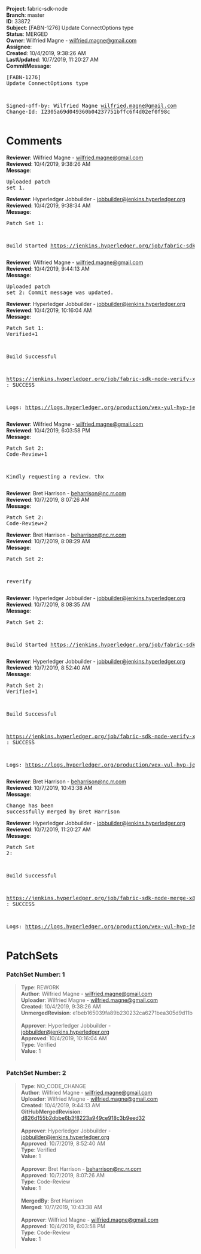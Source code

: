 <strong>Project</strong>: fabric-sdk-node<br><strong>Branch</strong>: master<br><strong>ID</strong>: 33872<br><strong>Subject</strong>: [FABN-1276] Update ConnectOptions type<br><strong>Status</strong>: MERGED<br><strong>Owner</strong>: Wilfried Magne - wilfried.magne@gmail.com<br><strong>Assignee</strong>:<br><strong>Created</strong>: 10/4/2019, 9:38:26 AM<br><strong>LastUpdated</strong>: 10/7/2019, 11:20:27 AM<br><strong>CommitMessage</strong>:<br><pre>[FABN-1276] Update ConnectOptions type

Signed-off-by: Wilfried Magne <wilfried.magne@gmail.com>
Change-Id: I2305a69d049360b04237751bffc6f4d02ef0f98c
</pre><h1>Comments</h1><strong>Reviewer</strong>: Wilfried Magne - wilfried.magne@gmail.com<br><strong>Reviewed</strong>: 10/4/2019, 9:38:26 AM<br><strong>Message</strong>: <pre>Uploaded patch set 1.</pre><strong>Reviewer</strong>: Hyperledger Jobbuilder - jobbuilder@jenkins.hyperledger.org<br><strong>Reviewed</strong>: 10/4/2019, 9:38:34 AM<br><strong>Message</strong>: <pre>Patch Set 1:

Build Started https://jenkins.hyperledger.org/job/fabric-sdk-node-verify-x86_64/3059/</pre><strong>Reviewer</strong>: Wilfried Magne - wilfried.magne@gmail.com<br><strong>Reviewed</strong>: 10/4/2019, 9:44:13 AM<br><strong>Message</strong>: <pre>Uploaded patch set 2: Commit message was updated.</pre><strong>Reviewer</strong>: Hyperledger Jobbuilder - jobbuilder@jenkins.hyperledger.org<br><strong>Reviewed</strong>: 10/4/2019, 10:16:04 AM<br><strong>Message</strong>: <pre>Patch Set 1: Verified+1

Build Successful 

https://jenkins.hyperledger.org/job/fabric-sdk-node-verify-x86_64/3059/ : SUCCESS

Logs: https://logs.hyperledger.org/production/vex-yul-hyp-jenkins-3/fabric-sdk-node-verify-x86_64/3059</pre><strong>Reviewer</strong>: Wilfried Magne - wilfried.magne@gmail.com<br><strong>Reviewed</strong>: 10/4/2019, 6:03:58 PM<br><strong>Message</strong>: <pre>Patch Set 2: Code-Review+1

Kindly requesting a review. thx</pre><strong>Reviewer</strong>: Bret Harrison - beharrison@nc.rr.com<br><strong>Reviewed</strong>: 10/7/2019, 8:07:26 AM<br><strong>Message</strong>: <pre>Patch Set 2: Code-Review+2</pre><strong>Reviewer</strong>: Bret Harrison - beharrison@nc.rr.com<br><strong>Reviewed</strong>: 10/7/2019, 8:08:29 AM<br><strong>Message</strong>: <pre>Patch Set 2:

reverify</pre><strong>Reviewer</strong>: Hyperledger Jobbuilder - jobbuilder@jenkins.hyperledger.org<br><strong>Reviewed</strong>: 10/7/2019, 8:08:35 AM<br><strong>Message</strong>: <pre>Patch Set 2:

Build Started https://jenkins.hyperledger.org/job/fabric-sdk-node-verify-x86_64/3072/</pre><strong>Reviewer</strong>: Hyperledger Jobbuilder - jobbuilder@jenkins.hyperledger.org<br><strong>Reviewed</strong>: 10/7/2019, 8:52:40 AM<br><strong>Message</strong>: <pre>Patch Set 2: Verified+1

Build Successful 

https://jenkins.hyperledger.org/job/fabric-sdk-node-verify-x86_64/3072/ : SUCCESS

Logs: https://logs.hyperledger.org/production/vex-yul-hyp-jenkins-3/fabric-sdk-node-verify-x86_64/3072</pre><strong>Reviewer</strong>: Bret Harrison - beharrison@nc.rr.com<br><strong>Reviewed</strong>: 10/7/2019, 10:43:38 AM<br><strong>Message</strong>: <pre>Change has been successfully merged by Bret Harrison</pre><strong>Reviewer</strong>: Hyperledger Jobbuilder - jobbuilder@jenkins.hyperledger.org<br><strong>Reviewed</strong>: 10/7/2019, 11:20:27 AM<br><strong>Message</strong>: <pre>Patch Set 2:

Build Successful 

https://jenkins.hyperledger.org/job/fabric-sdk-node-merge-x86_64/518/ : SUCCESS

Logs: https://logs.hyperledger.org/production/vex-yul-hyp-jenkins-3/fabric-sdk-node-merge-x86_64/518</pre><h1>PatchSets</h1><h3>PatchSet Number: 1</h3><blockquote><strong>Type</strong>: REWORK<br><strong>Author</strong>: Wilfried Magne - wilfried.magne@gmail.com<br><strong>Uploader</strong>: Wilfried Magne - wilfried.magne@gmail.com<br><strong>Created</strong>: 10/4/2019, 9:38:26 AM<br><strong>UnmergedRevision</strong>: e1beb165039fa89b230232ca6271bea305d9d11b<br><br><strong>Approver</strong>: Hyperledger Jobbuilder - jobbuilder@jenkins.hyperledger.org<br><strong>Approved</strong>: 10/4/2019, 10:16:04 AM<br><strong>Type</strong>: Verified<br><strong>Value</strong>: 1<br><br></blockquote><h3>PatchSet Number: 2</h3><blockquote><strong>Type</strong>: NO_CODE_CHANGE<br><strong>Author</strong>: Wilfried Magne - wilfried.magne@gmail.com<br><strong>Uploader</strong>: Wilfried Magne - wilfried.magne@gmail.com<br><strong>Created</strong>: 10/4/2019, 9:44:13 AM<br><strong>GitHubMergedRevision</strong>: [d826d155b2dbbe6b3f8223a949ce918c3b9eed32](https://github.com/hyperledger/fabric-sdk-node/commit/d826d155b2dbbe6b3f8223a949ce918c3b9eed32)<br><br><strong>Approver</strong>: Hyperledger Jobbuilder - jobbuilder@jenkins.hyperledger.org<br><strong>Approved</strong>: 10/7/2019, 8:52:40 AM<br><strong>Type</strong>: Verified<br><strong>Value</strong>: 1<br><br><strong>Approver</strong>: Bret Harrison - beharrison@nc.rr.com<br><strong>Approved</strong>: 10/7/2019, 8:07:26 AM<br><strong>Type</strong>: Code-Review<br><strong>Value</strong>: 1<br><br><strong>MergedBy</strong>: Bret Harrison<br><strong>Merged</strong>: 10/7/2019, 10:43:38 AM<br><br><strong>Approver</strong>: Wilfried Magne - wilfried.magne@gmail.com<br><strong>Approved</strong>: 10/4/2019, 6:03:58 PM<br><strong>Type</strong>: Code-Review<br><strong>Value</strong>: 1<br><br></blockquote>